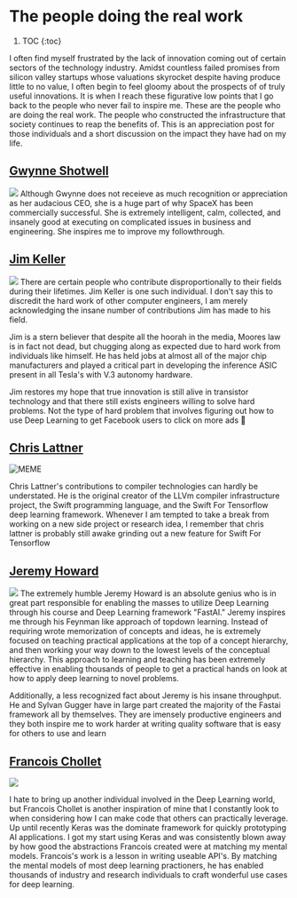 # The people doing the real work

<!-- prettier-ignore -->
1. TOC
{:toc}

I often find myself frustrated by the lack of innovation coming out of certain
sectors of the technology industry. Amidst countless failed promises from
silicon valley startups whose valuations skyrocket despite having produce little
to no value, I often begin to feel gloomy about the prospects of of truly useful
innovations. It is when I reach these figurative low points that I go back to the
people who never fail to inspire me. These are the people who are doing the real
work. The people who constructed the infrastructure that
society continues to reap the benefits of. This is an appreciation post for those individuals and a short discussion on the impact they have had on my life.

## [Gwynne Shotwell](https://en.wikipedia.org/wiki/Gwynne_Shotwell)

![](https://content.fortune.com/wp-content/uploads/2019/02/gwynne-shotwell.jpg)
Although Gwynne does not receieve as much recognition or appreciation as her
audacious CEO, she is a huge part of why SpaceX has been commercially successful.
She is extremely intelligent, calm, collected, and insanely good at executing on
complicated issues in business and engineering. She inspires me to improve my
followthrough.

## [Jim Keller](https://www.youtube.com/watch?v=Nb2tebYAaOA)

![](https://tech4gamers.com/wp-content/uploads/2020/02/Jim-Keller-1.jpg)
There are certain people who contribute disproportionally to their fields during
their lifetimes. Jim Keller is one such individual. I don't say this to discredit
the hard work of other computer engineers, I am merely acknowledging the insane
number of contributions Jim has made to his field.

Jim is a stern believer that despite all the hoorah in the media, Moores law is
in fact not dead, but chugging along as expected due to hard work from individuals
like himself. He has held jobs at almost all of the major chip manufacturers and
played a critical part in developing the inference ASIC present in all Tesla's
with V.3 autonomy hardware.

Jim restores my hope that true innovation is still alive in transistor technology
and that there still exists engineers willing to solve hard problems. Not the type
of hard problem that involves figuring out how to use Deep Learning to get Facebook
users to click on more ads :eyes:

## [Chris Lattner](https://www.youtube.com/watch?v=yCd3CzGSte8)

![MEME](https://upload.bitfeed.co/58751ffb98fcf-mwahaha)

Chris Lattner's contributions to compiler technologies can hardly be understated.
He is the original creator of the LLVm compiler infrastructure project, the Swift
programming language, and the Swift For Tensorflow deep learning framework. Whenever
I am tempted to take a break from working on a new side project or research idea,
I remember that chris lattner is probably still awake grinding out a new feature
for Swift For Tensorflow

## [Jeremy Howard](https://www.youtube.com/watch?v=J6XcP4JOHmk)

![](https://mediad.publicbroadcasting.net/p/shared/npr/styles/x_large/nprshared/201811/524707840.jpg)
The extremely humble Jeremy Howard is an absolute genius who is in great part
responsible for enabling the masses to utilize Deep Learning through his course
and Deep Learning framework "FastAI." Jeremy inspires me through his Feynman like approach of topdown learning. Instead of requiring wrote memorization of concepts and ideas, he is extremely focused on teaching practical applications at the top of a concept hierarchy, and then working your way down to the lowest levels of the conceptual hierarchy. This approach to learning and teaching has been extremely effective in enabling thousands of people to get a practical hands on look at how to apply deep learning to novel problems.

Additionally, a less recognized fact about Jeremy is his insane throughput. He and
Sylvan Gugger have in large part created the majority of the Fastai framework all by
themselves. They are imensely productive engineers and they both inspire me to
work harder at writing quality software that is easy for others to use and learn

## [Francois Chollet](https://www.youtube.com/watch?v=Bo8MY4JpiXE)

![](https://pyimagesearch.com/wp-content/uploads/2018/06/francois_chollet.jpg)

I hate to bring up another individual involved in the Deep Learning world, but Francois
Chollet is another inspiration of mine that I constantly look to when considering
how I can make code that others can practically leverage. Up until recently Keras
was the dominate framework for quickly prototyping AI applications. I got my start
using Keras and was consistently blown away by how good the abstractions Francois
created were at matching my mental models. Francois's work is a lesson in writing
useable API's. By matching the mental models of most deep learning practioners,
he has enabled thousands of industry and research individuals to craft wonderful
use cases for deep learning.
